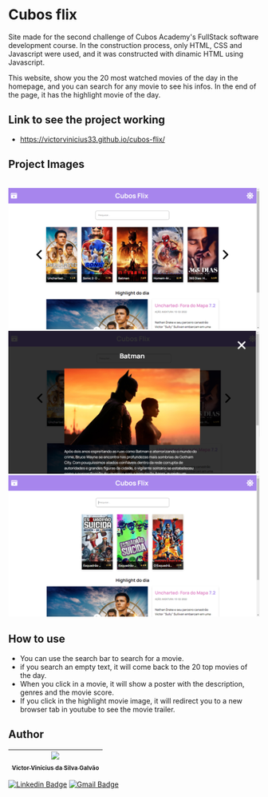 # Cubos flix
Site made for the second challenge of Cubos Academy's FullStack software development course. In the construction process, only HTML, CSS and Javascript were used, and it was constructed with dinamic HTML using Javascript.

This website, show you the 20 most watched movies of the day in the homepage, and you can search for any movie to see his infos. In the end of the page, it has the highlight movie of the day.

## Link to see the project working

- https://victorvinicius33.github.io/cubos-flix/

## Project Images
<br>

<img src="./.github/assets/cubos-flix-home.PNG" alt="cubos flix home">
<img src="./.github/assets/cubos-flix-modal.PNG" alt="cubos flix modal">
<img src="./.github/assets/cubos-flix-search.PNG" alt="cubos flix search">

## How to use

- You can use the search bar to search for a movie.
- if you search an empty text, it will come back to the 20 top movies of the day.
- When you click in a movie, it will show a poster with the description, genres and the movie score.
- If you click in the highlight movie image, it will redirect you to a new browser tab in youtube to see the movie trailer.

## Author

| [<img src="https://avatars.githubusercontent.com/u/94022088?s=400&u=829c8531a69be7d30b1096c762a5ff4f9a7172fe&v=4" width=115><br><sub>Victor Vinícius da Silva Galvão</sub>](https://github.com/victorvinicius33) 
| :---: |

[![Linkedin Badge](https://img.shields.io/badge/-Victor-blue?style=flat-square&logo=Linkedin&logoColor=white&link=https://www.linkedin.com/in/victor-v-s-galvao/)](https://www.linkedin.com/in/victor-v-s-galvao/) 
[![Gmail Badge](https://img.shields.io/badge/-victorvinicius33.vv@gmail.com-c14438?style=flat-square&logo=Gmail&logoColor=white&link=mailto:victorvinicius33.vv@gmail.com)](mailto:victorvinicius33.vv@gmail.com)

